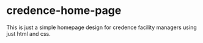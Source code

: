 # credence-home-page
This is just a simple homepage design for credence facility managers using just html and css.
